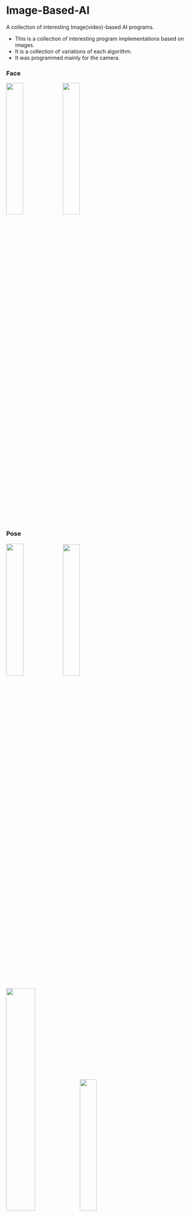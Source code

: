 Image-Based-AI
==============

A collection of interesting Image(video)-based AI programs.

- This is a collection of interesting program implementations based on images.
- It is a collection of variations of each algorithm.
- It was programmed mainly for the camera. 

### Face

<img src="https://user-images.githubusercontent.com/30684946/133713561-0d081c46-1471-4179-ade0-c61e2bc5c9e7.png" width="30%"><img src="https://user-images.githubusercontent.com/30684946/133713579-d9b220d9-fd4c-46c1-a88e-5c0dab76ba7e.png" width="30%">


### Pose

<img src="https://user-images.githubusercontent.com/30684946/133716885-2909f72f-3f0b-4bbb-8928-1741e29cf940.png" width="30.1%"><img src="https://user-images.githubusercontent.com/30684946/133716914-aad43830-613b-41ba-a67b-7524aa0e997a.png" width="30%">


<img src="https://user-images.githubusercontent.com/30684946/133716933-11700b13-365e-4430-9846-4ff8fc6773ff.png" width="39%"><img src="https://user-images.githubusercontent.com/30684946/133716959-27dc02b4-c366-4889-ab3d-40b7be1a48c6.png" width="30%">


### BeautyGAN

![result_suji_kor](https://user-images.githubusercontent.com/30684946/133713461-198ccecc-0e1b-4c3d-aff1-62efd0e89faf.jpg)





### Reference
- mediapipe : <https://google.github.io/mediapipe/>
- 빵형의 개발도상국 : <https://www.youtube.com/channel/UC9PB9nKYqKEx_N3KM-JVTpg>
